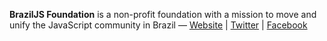 **BrazilJS Foundation** is a non-profit foundation with a mission to move and unify the JavaScript community in Brazil &mdash; [Website](http://braziljs.org) | [Twitter](http://twitter.com/braziljs) | [Facebook](http://facebook.com/braziljs)
